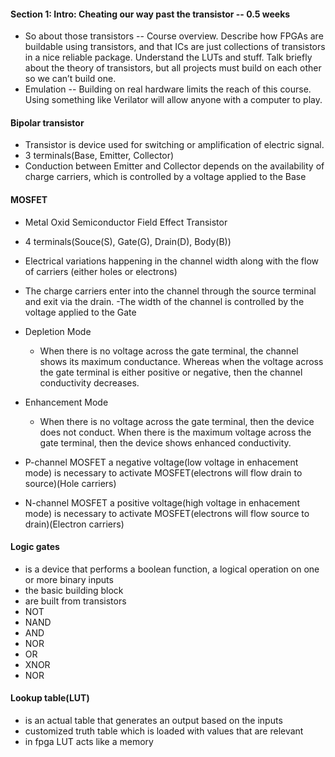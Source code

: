 #### Section 1: Intro: Cheating our way past the transistor -- 0.5 weeks
- So about those transistors -- Course overview. Describe how FPGAs are buildable using transistors, and that ICs are just collections of transistors in a nice reliable package. Understand the LUTs and stuff. Talk briefly about the theory of transistors, but all projects must build on each other so we can’t build one.
- Emulation -- Building on real hardware limits the reach of this course. Using something like Verilator will allow anyone with a computer to play.

#### Bipolar transistor
- Transistor is device used for switching or amplification of electric signal.
- 3 terminals(Base, Emitter, Collector)
- Conduction between Emitter and Collector depends on the availability of charge carriers, which is controlled by a voltage applied to the Base

#### MOSFET
- Metal Oxid Semiconductor Field Effect Transistor
- 4 terminals(Souce(S), Gate(G), Drain(D), Body(B))
- Electrical variations happening in the channel width along with the flow of carriers (either holes or electrons)
- The charge carriers enter into the channel through the source terminal and exit via the drain.
-The width of the channel is controlled by the voltage applied to the Gate

- Depletion Mode
    - When there is no voltage across the gate terminal, the channel shows its maximum conductance. Whereas when the voltage across the gate terminal is either positive or negative, then the channel conductivity decreases.

- Enhancement Mode
    - When there is no voltage across the gate terminal, then the device does not conduct. When there is the maximum voltage across the gate terminal, then the device shows enhanced conductivity.

- P-channel MOSFET  a negative voltage(low voltage in enhacement mode) is necessary  to activate MOSFET(electrons will flow drain to source)(Hole carriers)
- N-channel MOSFET  a positive voltage(high voltage in enhacement mode) is necessary  to activate MOSFET(electrons will flow source to drain)(Electron carriers)
#### Logic gates
- is a device that performs a boolean function, a logical operation on one or more binary inputs
- the basic building block
- are built from transistors
- NOT
- NAND
- AND
- NOR
- OR
- XNOR
- NOR

#### Lookup table(LUT)
- is an actual table that generates an output based on the inputs
- customized truth table which is loaded with values that are relevant
- in fpga LUT acts like a memory